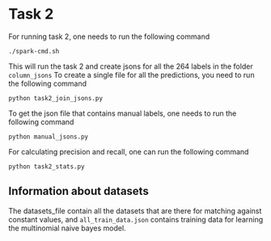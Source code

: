 # Task 2
For running task 2, one needs to run the following command 
```
./spark-cmd.sh
```
This will run the task 2 and create jsons for all the 264 labels in the folder `column_jsons`
To create a single file for all the predictions, you need to run the following command 
```
python task2_join_jsons.py
```
To get the json file that contains manual labels, one needs to run the following command 
```
python manual_jsons.py
```
For calculating precision and recall, one can run the following command 
```
python task2_stats.py
```

## Information about datasets 
The datasets_file contain all the datasets that are there for matching against constant values, and `all_train_data.json` contains training data for learning the multinomial naive bayes model.